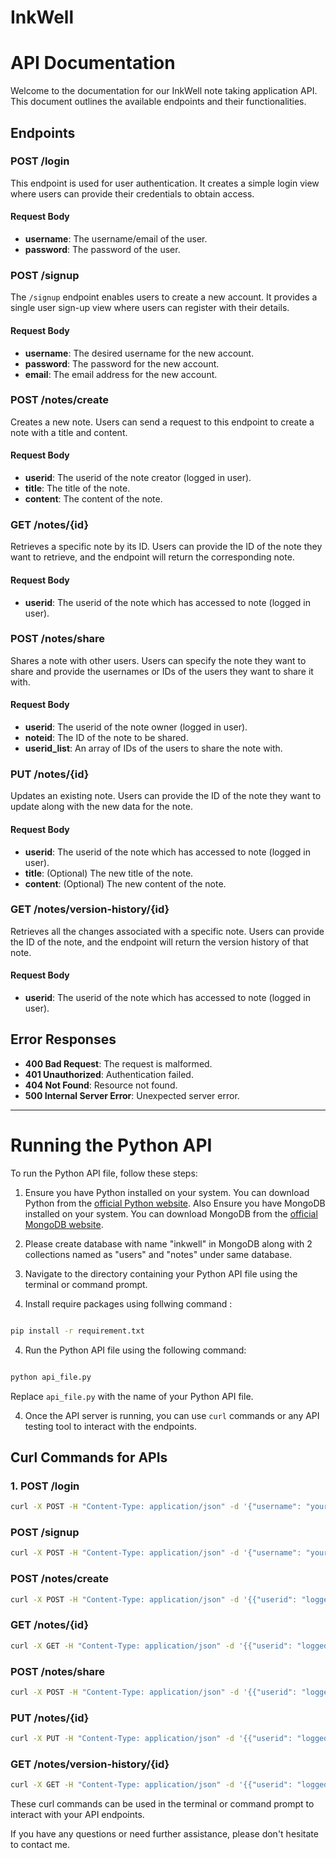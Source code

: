 # InkWell
# API Documentation

Welcome to the documentation for our InkWell note taking application API. This document outlines the available endpoints and their functionalities.

## Endpoints

### POST /login

This endpoint is used for user authentication. It creates a simple login view where users can provide their credentials to obtain access.

#### Request Body
- **username**: The username/email of the user.
- **password**: The password of the user.

### POST /signup

The `/signup` endpoint enables users to create a new account. It provides a single user sign-up view where users can register with their details.

#### Request Body
- **username**: The desired username for the new account.
- **password**: The password for the new account.
- **email**: The email address for the new account.

### POST /notes/create

Creates a new note. Users can send a request to this endpoint to create a note with a title and content.

#### Request Body
- **userid**: The userid of the note creator (logged in user).
- **title**: The title of the note.
- **content**: The content of the note.

### GET /notes/{id}

Retrieves a specific note by its ID. Users can provide the ID of the note they want to retrieve, and the endpoint will return the corresponding note.
#### Request Body
- **userid**: The userid of the note which has accessed to note (logged in user).

### POST /notes/share

Shares a note with other users. Users can specify the note they want to share and provide the usernames or IDs of the users they want to share it with.

#### Request Body
- **userid**: The userid of the note owner (logged in user).
- **noteid**: The ID of the note to be shared.
- **userid_list**: An array of IDs of the users to share the note with.

### PUT /notes/{id}

Updates an existing note. Users can provide the ID of the note they want to update along with the new data for the note.

#### Request Body
- **userid**: The userid of the note which has accessed to note (logged in user).
- **title**: (Optional) The new title of the note.
- **content**: (Optional) The new content of the note.

### GET /notes/version-history/{id}

Retrieves all the changes associated with a specific note. Users can provide the ID of the note, and the endpoint will return the version history of that note.
#### Request Body
- **userid**: The userid of the note which has accessed to note (logged in user).

## Error Responses

- **400 Bad Request**: The request is malformed.
- **401 Unauthorized**: Authentication failed.
- **404 Not Found**: Resource not found.
- **500 Internal Server Error**: Unexpected server error.

---

# Running the Python API

To run the Python API file, follow these steps:

1. Ensure you have Python installed on your system. You can download Python from the [official Python website](https://www.python.org/downloads/). Also  Ensure you have MongoDB installed on your system. You can download MongoDB from the [official MongoDB website](https://www.mongodb.com/try/download/community). 

2. Please create database with name "inkwell" in MongoDB along with 2 collections named as "users" and "notes" under same database.

3. Navigate to the directory containing your Python API file using the terminal or command prompt.

4. Install require packages using follwing command :

```bash

pip install -r requirement.txt
```

4. Run the Python API file using the following command:

```bash

python api_file.py
```

Replace `api_file.py` with the name of your Python API file.

4. Once the API server is running, you can use `curl` commands or any API testing tool to interact with the endpoints.

## Curl Commands for APIs

### 1. POST /login

```bash
curl -X POST -H "Content-Type: application/json" -d '{"username": "your_username/ your email", "password": "your_password"}' http://localhost:5100/login
```

### POST /signup

```bash
curl -X POST -H "Content-Type: application/json" -d '{"username": "your_username", "password": "your_password", "email": "your_email@example.com"}' http://localhost:5100/signup
```


### POST /notes/create

```bash
curl -X POST -H "Content-Type: application/json" -d '{{"userid": "logged in user id","title":"note title", "content":"content of your note"}' http://localhost:5100/notes/create
```

### GET /notes/{id}

```bash
curl -X GET -H "Content-Type: application/json" -d '{{"userid": "logged in user id"}' http://localhost:5100/notes/{noteid}
```


### POST /notes/share
```bash
curl -X POST -H "Content-Type: application/json" -d '{{"userid": "logged in user id","noteid":"note id to share with users", "userid_list":["id of user 1", "id of user 2"]}' http://localhost:5100/notes/share
```



### PUT /notes/{id}
```bash
curl -X PUT -H "Content-Type: application/json" -d '{{"userid": "logged in user id","title":"note title", "content":"content of your note"}' http://localhost:5100/notes/{noteid}
```


### GET /notes/version-history/{id}
```bash
curl -X GET -H "Content-Type: application/json" -d '{{"userid": "logged in user id"}' http://localhost:5100/notes/version-history/{noteid}
```

These curl commands can be used in the terminal or command prompt to interact with your API endpoints.

If you have any questions or need further assistance, please don't hesitate to contact me.

